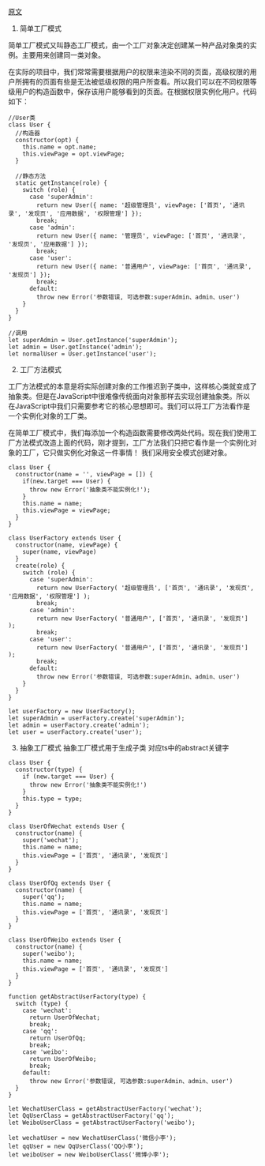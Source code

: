 [原文](https://zhuanlan.zhihu.com/p/35323562)
1. 简单工厂模式

简单工厂模式又叫静态工厂模式，由一个工厂对象决定创建某一种产品对象类的实例。主要用来创建同一类对象。

在实际的项目中，我们常常需要根据用户的权限来渲染不同的页面，高级权限的用户所拥有的页面有些是无法被低级权限的用户所查看。所以我们可以在不同权限等级用户的构造函数中，保存该用户能够看到的页面。在根据权限实例化用户。代码如下：
```
//User类
class User {
  //构造器
  constructor(opt) {
    this.name = opt.name;
    this.viewPage = opt.viewPage;
  }

  //静态方法
  static getInstance(role) {
    switch (role) {
      case 'superAdmin':
        return new User({ name: '超级管理员', viewPage: ['首页', '通讯录', '发现页', '应用数据', '权限管理'] });
        break;
      case 'admin':
        return new User({ name: '管理员', viewPage: ['首页', '通讯录', '发现页', '应用数据'] });
        break;
      case 'user':
        return new User({ name: '普通用户', viewPage: ['首页', '通讯录', '发现页'] });
        break;
      default:
        throw new Error('参数错误, 可选参数:superAdmin、admin、user')
    }
  }
}

//调用
let superAdmin = User.getInstance('superAdmin');
let admin = User.getInstance('admin');
let normalUser = User.getInstance('user');
```

2. 工厂方法模式

工厂方法模式的本意是将实际创建对象的工作推迟到子类中，这样核心类就变成了抽象类。但是在JavaScript中很难像传统面向对象那样去实现创建抽象类。所以在JavaScript中我们只需要参考它的核心思想即可。我们可以将工厂方法看作是一个实例化对象的工厂类。

在简单工厂模式中，我们每添加一个构造函数需要修改两处代码。现在我们使用工厂方法模式改造上面的代码，刚才提到，工厂方法我们只把它看作是一个实例化对象的工厂，它只做实例化对象这一件事情！ 我们采用安全模式创建对象。
```
class User {
  constructor(name = '', viewPage = []) {
    if(new.target === User) {
      throw new Error('抽象类不能实例化!');
    }
    this.name = name;
    this.viewPage = viewPage;
  }
}

class UserFactory extends User {
  constructor(name, viewPage) {
    super(name, viewPage)
  }
  create(role) {
    switch (role) {
      case 'superAdmin': 
        return new UserFactory( '超级管理员', ['首页', '通讯录', '发现页', '应用数据', '权限管理'] );
        break;
      case 'admin':
        return new UserFactory( '普通用户', ['首页', '通讯录', '发现页'] );
        break;
      case 'user':
        return new UserFactory( '普通用户', ['首页', '通讯录', '发现页'] );
        break;
      default:
        throw new Error('参数错误, 可选参数:superAdmin、admin、user')
    }
  }
}

let userFactory = new UserFactory();
let superAdmin = userFactory.create('superAdmin');
let admin = userFactory.create('admin');
let user = userFactory.create('user');
```
3. 抽象工厂模式
抽象工厂模式用于生成子类
对应ts中的abstract关键字
```
class User {
  constructor(type) {
    if (new.target === User) {
      throw new Error('抽象类不能实例化!')
    }
    this.type = type;
  }
}

class UserOfWechat extends User {
  constructor(name) {
    super('wechat');
    this.name = name;
    this.viewPage = ['首页', '通讯录', '发现页']
  }
}

class UserOfQq extends User {
  constructor(name) {
    super('qq');
    this.name = name;
    this.viewPage = ['首页', '通讯录', '发现页']
  }
}

class UserOfWeibo extends User {
  constructor(name) {
    super('weibo');
    this.name = name;
    this.viewPage = ['首页', '通讯录', '发现页']
  }
}

function getAbstractUserFactory(type) {
  switch (type) {
    case 'wechat':
      return UserOfWechat;
      break;
    case 'qq':
      return UserOfQq;
      break;
    case 'weibo':
      return UserOfWeibo;
      break;
    default:
      throw new Error('参数错误, 可选参数:superAdmin、admin、user')
  }
}

let WechatUserClass = getAbstractUserFactory('wechat');
let QqUserClass = getAbstractUserFactory('qq');
let WeiboUserClass = getAbstractUserFactory('weibo');

let wechatUser = new WechatUserClass('微信小李');
let qqUser = new QqUserClass('QQ小李');
let weiboUser = new WeiboUserClass('微博小李');
```
